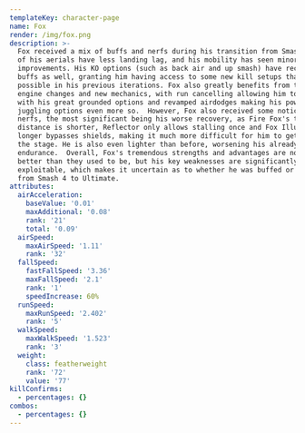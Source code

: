 ```yaml
---
templateKey: character-page
name: Fox
render: /img/fox.png
description: >-
  Fox received a mix of buffs and nerfs during his transition from Smash 4. All
  of his aerials have less landing lag, and his mobility has seen minor
  improvements. His KO options (such as back air and up smash) have received
  buffs as well, granting him having access to some new kill setups that weren't
  possible in his previous iterations. Fox also greatly benefits from the game's
  engine changes and new mechanics, with run cancelling allowing him to approach
  with his great grounded options and revamped airdodges making his powerful
  juggling options even more so.  However, Fox also received some noticeable
  nerfs, the most significant being his worse recovery, as Fire Fox's travel
  distance is shorter, Reflector only allows stalling once and Fox Illusion no
  longer bypasses shields, making it much more difficult for him to get back on
  the stage. He is also even lighter than before, worsening his already poor
  endurance.  Overall, Fox's tremendous strengths and advantages are now even
  better than they used to be, but his key weaknesses are significantly more
  exploitable, which makes it uncertain as to whether he was buffed or nerfed
  from Smash 4 to Ultimate.
attributes:
  airAcceleration:
    baseValue: '0.01'
    maxAdditional: '0.08'
    rank: '21'
    total: '0.09'
  airSpeed:
    maxAirSpeed: '1.11'
    rank: '32'
  fallSpeed:
    fastFallSpeed: '3.36'
    maxFallSpeed: '2.1'
    rank: '1'
    speedIncrease: 60%
  runSpeed:
    maxRunSpeed: '2.402'
    rank: '5'
  walkSpeed:
    maxWalkSpeed: '1.523'
    rank: '3'
  weight:
    class: featherweight
    rank: '72'
    value: '77'
killConfirms:
  - percentages: {}
combos:
  - percentages: {}
---
```



